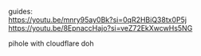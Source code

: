 guides: \
https://youtu.be/mnry95ay0Bk?si=0qR2HBiQ38tx0P5j \
https://youtu.be/8EpnaccHajo?si=veZ72EkXwcwHs5NG 

pihole with cloudflare doh 
